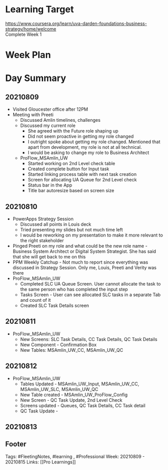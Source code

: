 # Learning Target  

https://www.coursera.org/learn/uva-darden-foundations-business-strategy/home/welcome  
Complete Week 1   
    

# Week Plan  

  

# Day Summary 
## 20210809
- Visited Gloucester office after 12PM
- Meeting with Preeti
	- Discussed Amlin timelines, challenges
	- Discussed my current role
		- She agreed with the Future role shaping up
		- Did not seem proactive in getting my role changed
		- I outright spoke about getting my role changed. Mentioned that apart from development, my role is not at all technical. 
		- I would be asking to change my role to Business Architect
	- ProFlow_MSAmlin_UW
		- Started working on 2nd Level check table
		- Created complete button for Input task
		- Started linking process table with next task creation
		- Screen for allocating UA Queue for 2nd Level check
		- Status bar in the App
		- Title bar autoresize based on screen size


## 20210810
- PowerApps Strategy Session
	- Discussed all points in Louis deck
	- Tried presenting my slides but not much time left
	- I would be reworking on my presentation to make it more relevant to the right stakeholder
- Pinged Preeti on my role and what could be the new role name - Business System Architect or Digital System Strategist. She has said that she will get back to me on this
- PPM Weekly Catchup - Not much to report since everything was discussed in Strategy Session. Only me, Louis, Preeti and Verity was there
- ProFlow_MSAmlin_UW
	- Completed SLC UA Queue Screen. User cannot allocate the task to the same person who has completed the input step
	- Tasks Screen - User can see allocated SLC tasks in a separate Tab and count of it
	- Created SLC Task Details screen

## 20210811
- ProFlow_MSAmlin_UW
	- New Screens: SLC Task Details, CC Task Details, QC Task Details
	- New Component - Confirmation Box
	- New Tables: MSAmlin_UW_CC, MSAmlin_UW_QC


## 20210812
- ProFlow_MSAmlin_UW
	- Tables Updated - MSAmlin_UW_Input, MSAmlin_UW_CC, MSAmlin_UW_SLC, MSAmlin_UW_QC
	- New Table created - MSAmlin_UW_ProFlow_Config
	- New Screen - QC Task Update, 2nd Level Check
	- Screens updated - Queues, QC Task Details, CC Task detail
	- QC Task Update - 
## 20210813




## Footer

Tags: #FleetingNotes, #learning , #Professional
Week: 20210809 - 20210815
Links: [[Pro Learnings]]

<!--
Comment - 
-->
<!--stackedit_data:
eyJoaXN0b3J5IjpbMTA5OTk3OTk5OSwyMDg2MTUwMDg5LC0xNz
Y3NzUyMjAzLC01MTE0MDY2NzYsLTU1MDk3MjE5NiwtMTA3MTM2
OTQ4MiwyOTg3MzEzMTUsNDgwMzc2OTc2XX0=
-->